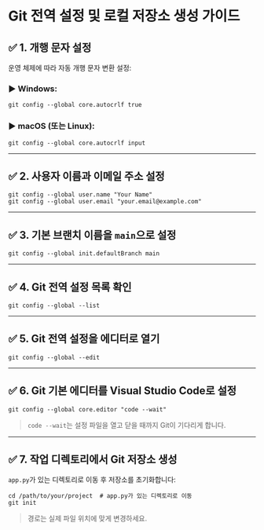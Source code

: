 
# Git 전역 설정 및 로컬 저장소 생성 가이드

## ✅ 1. 개행 문자 설정

운영 체제에 따라 자동 개행 문자 변환 설정:

### ▶ Windows:
```
git config --global core.autocrlf true
```

### ▶ macOS (또는 Linux):
```
git config --global core.autocrlf input
```

---

## ✅ 2. 사용자 이름과 이메일 주소 설정

```
git config --global user.name "Your Name"
git config --global user.email "your.email@example.com"
```

---

## ✅ 3. 기본 브랜치 이름을 `main`으로 설정

```
git config --global init.defaultBranch main
```

---

## ✅ 4. Git 전역 설정 목록 확인

```
git config --global --list
```

---

## ✅ 5. Git 전역 설정을 에디터로 열기

```
git config --global --edit
```

---

## ✅ 6. Git 기본 에디터를 Visual Studio Code로 설정

```
git config --global core.editor "code --wait"
```

> `code --wait`는 설정 파일을 열고 닫을 때까지 Git이 기다리게 합니다.

---

## ✅ 7. 작업 디렉토리에서 Git 저장소 생성

`app.py`가 있는 디렉토리로 이동 후 저장소를 초기화합니다:

```
cd /path/to/your/project  # app.py가 있는 디렉토리로 이동
git init
```

> 경로는 실제 파일 위치에 맞게 변경하세요.
